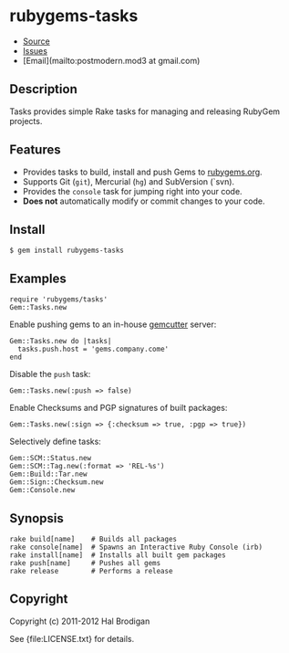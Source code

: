 # rubygems-tasks

* [Source](https://github.com/ruby-ore/rubygems-tasks)
* [Issues](https://github.com/ruby-ore/rubygems-tasks/issues)
* [Email](mailto:postmodern.mod3 at gmail.com)

## Description

Tasks provides simple Rake tasks for managing and releasing RubyGem projects.

## Features

* Provides tasks to build, install and push Gems to
  [rubygems.org](https://rubygems.org/).
* Supports Git (`git`), Mercurial (`hg`) and SubVersion (`svn).
* Provides the `console` task for jumping right into your code.
* **Does not** automatically modify or commit changes to your code.

## Install

    $ gem install rubygems-tasks

## Examples

    require 'rubygems/tasks'
    Gem::Tasks.new

Enable pushing gems to an in-house
[gemcutter](https://github.com/rubygems/gemcutter#readme) server:

    Gem::Tasks.new do |tasks|
      tasks.push.host = 'gems.company.come'
    end

Disable the `push` task:

    Gem::Tasks.new(:push => false)

Enable Checksums and PGP signatures of built packages:

    Gem::Tasks.new(:sign => {:checksum => true, :pgp => true})

Selectively define tasks:

    Gem::SCM::Status.new
    Gem::SCM::Tag.new(:format => 'REL-%s')
    Gem::Build::Tar.new
    Gem::Sign::Checksum.new
    Gem::Console.new

## Synopsis

    rake build[name]    # Builds all packages
    rake console[name]  # Spawns an Interactive Ruby Console (irb)
    rake install[name]  # Installs all built gem packages
    rake push[name]     # Pushes all gems
    rake release        # Performs a release

## Copyright

Copyright (c) 2011-2012 Hal Brodigan

See {file:LICENSE.txt} for details.
